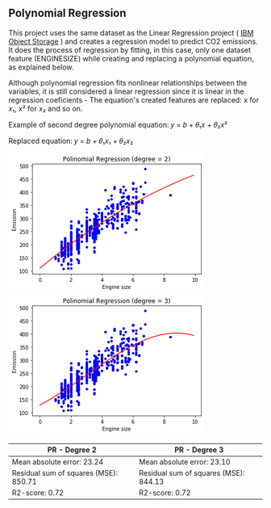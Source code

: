 ## Polynomial Regression
This project uses the same dataset as the Linear Regression project ( [IBM Object Storage](https://s3-api.us-geo.objectstorage.softlayer.net/cf-courses-data/CognitiveClass/ML0101ENv3/labs/FuelConsumptionCo2.csv) )
and creates a regression model to predict CO2 emissions. It does the process of regression by fitting, in this case, only one dataset feature (ENGINESIZE) while creating and replacing a polynomial equation, as explained below.

Although polynomial regression fits nonlinear relationships between the variables, it is still considered a linear regression
since it is linear in the regression coeficients - The equation's created features are replaced: x for 𝑥₁, x² for 𝑥₂ and so on.

Example of second degree polynomial equation: 𝑦 = 𝑏 + 𝜃₁𝑥 + 𝜃₂𝑥² 

Replaced equation: 𝑦 = 𝑏 + 𝜃₁𝑥₁ + 𝜃₂𝑥₂


![ ](./imgp/deg2.png)
![ ](./imgp/deg3.png)

PR - Degree 2 | PR - Degree 3
------------ | -------------
Mean absolute error: 23.24 | Mean absolute error: 23.10
Residual sum of squares (MSE): 850.71 | Residual sum of squares (MSE): 844.13
R2-score: 0.72 | R2-score: 0.72
